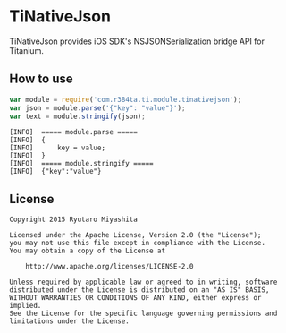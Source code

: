 # TiNativeJson

TiNativeJson provides iOS SDK's NSJSONSerialization bridge API for Titanium.

## How to use

```javascript
var module = require('com.r384ta.ti.module.tinativejson');
var json = module.parse('{"key": "value"}');
var text = module.stringify(json);
```

```
[INFO]  ===== module.parse =====
[INFO]  {
[INFO]      key = value;
[INFO]  }
[INFO]  ===== module.stringify =====
[INFO]  {"key":"value"}
```

## License

```
Copyright 2015 Ryutaro Miyashita

Licensed under the Apache License, Version 2.0 (the "License");
you may not use this file except in compliance with the License.
You may obtain a copy of the License at

    http://www.apache.org/licenses/LICENSE-2.0

Unless required by applicable law or agreed to in writing, software
distributed under the License is distributed on an "AS IS" BASIS,
WITHOUT WARRANTIES OR CONDITIONS OF ANY KIND, either express or implied.
See the License for the specific language governing permissions and
limitations under the License.
```

